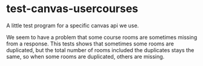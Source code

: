 # test-canvas-usercourses
A little test program for a specific canvas api we use.

We seem to have a problem that some course rooms are sometimes missing
from a response.
This tests shows that sometimes some rooms are duplicated, but the
total number of rooms included the duplicates stays the same, so when
some rooms are duplicated, others are missing.

